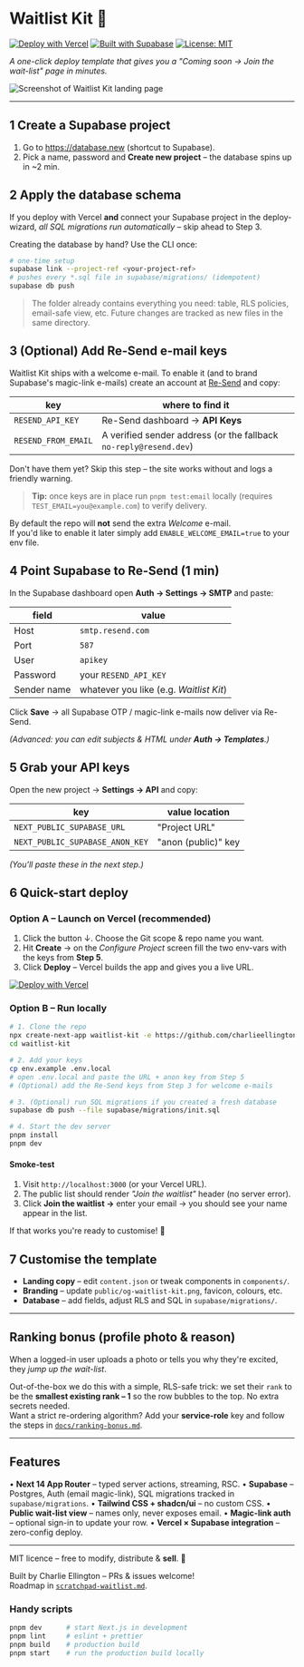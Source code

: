 # Waitlist Kit 🚀

[![Deploy with Vercel](https://img.shields.io/badge/Deploy_to-Vercel-%23000000?logo=vercel&logoColor=white)](#option-a-%E2%80%93-launch-on-vercel-recommended)
[![Built with Supabase](https://img.shields.io/badge/Powered%20by-Supabase-3ECF8E?logo=supabase&logoColor=white)](https://supabase.com)
[![License: MIT](https://img.shields.io/badge/License-MIT-yellow.svg)](./LICENSE)

*A one-click deploy template that gives you a "Coming soon → Join the wait-list" page in minutes.*

![Screenshot of Waitlist Kit landing page](./public/og-waitlist-kit.png)

---

## 1  Create a Supabase project

1. Go to <https://database.new> (shortcut to Supabase).  
2. Pick a name, password and **Create new project** – the database spins up in ~2 min.

## 2  Apply the database schema

If you deploy with Vercel **and** connect your Supabase project in the deploy-wizard, *all SQL migrations run automatically* – skip ahead to Step&nbsp;3.

Creating the database by hand? Use the CLI once:

```bash
# one-time setup
supabase link --project-ref <your-project-ref>
# pushes every *.sql file in supabase/migrations/ (idempotent)
supabase db push
```

> The folder already contains everything you need: table, RLS policies, email-safe view, etc. Future changes are tracked as new files in the same directory.

## 3  (Optional) Add Re-Send e-mail keys

Waitlist Kit ships with a welcome e-mail. To enable it (and to brand Supabase's magic-link e-mails) create an account at [Re-Send](https://resend.com) and copy:

| key | where to find it |
| --- | --- |
| `RESEND_API_KEY` | Re-Send dashboard → **API Keys** |
| `RESEND_FROM_EMAIL` | A verified sender address (or the fallback `no-reply@resend.dev`) |

Don't have them yet? Skip this step – the site works without and logs a friendly warning.

> **Tip:** once keys are in place run `pnpm test:email` locally (requires `TEST_EMAIL=you@example.com`) to verify delivery.

By default the repo will **not** send the extra *Welcome* e-mail.  
If you'd like to enable it later simply add `ENABLE_WELCOME_EMAIL=true` to your env file.

## 4  Point Supabase to Re-Send (1 min)

In the Supabase dashboard open **Auth → Settings → SMTP** and paste:

| field | value |
|-------|-------|
| Host  | `smtp.resend.com` |
| Port  | `587` |
| User  | `apikey` |
| Password | your `RESEND_API_KEY` |
| Sender name | whatever you like (e.g. *Waitlist Kit*) |

Click **Save** → all Supabase OTP / magic-link e-mails now deliver via Re-Send.

*(Advanced: you can edit subjects & HTML under **Auth → Templates**.)*

## 5  Grab your API keys

Open the new project → **Settings → API** and copy:

| key | value location |
| --- | --- |
| `NEXT_PUBLIC_SUPABASE_URL` | "Project URL" |
| `NEXT_PUBLIC_SUPABASE_ANON_KEY` | "anon (public)" key |

*(You'll paste these in the next step.)*

## 6  Quick-start deploy

### Option A – Launch on Vercel (recommended)

1. Click the button ↓. Choose the Git scope & repo name you want.  
2. Hit **Create** → on the *Configure Project* screen fill the two env-vars with the keys from **Step 5**.  
3. Click **Deploy** – Vercel builds the app and gives you a live URL.

[![Deploy with Vercel](https://vercel.com/button)](https://vercel.com/new/clone?repository-url=https%3A%2F%2Fgithub.com%2Fcharlieellington%2Fwaitlist-kit&env=NEXT_PUBLIC_SUPABASE_URL,NEXT_PUBLIC_SUPABASE_ANON_KEY&optionalEnv=RESEND_API_KEY,RESEND_FROM_EMAIL&envDescription=Add+your+Supabase+URL+and+anon+key+(Re-Send+keys+optional).&envLink=https%3A%2F%2Fsupabase.com%2Fdashboard%2Fproject%2F_%2Fsettings%2Fapi)

### Option B – Run locally

```bash
# 1. Clone the repo
npx create-next-app waitlist-kit -e https://github.com/charlieellington/waitlist-kit
cd waitlist-kit

# 2. Add your keys
cp env.example .env.local
# open .env.local and paste the URL + anon key from Step 5
# (Optional) add the Re-Send keys from Step 3 for welcome e-mails

# 3. (Optional) run SQL migrations if you created a fresh database
supabase db push --file supabase/migrations/init.sql

# 4. Start the dev server
pnpm install
pnpm dev
```

#### Smoke-test

1. Visit `http://localhost:3000` (or your Vercel URL).  
2. The public list should render *"Join the waitlist"* header (no server error).  
3. Click **Join the waitlist →** enter your email → you should see your name appear in the list.

If that works you're ready to customise! 🎉

## 7  Customise the template

* **Landing copy** – edit `content.json` or tweak components in `components/`.
* **Branding** – update `public/og-waitlist-kit.png`, favicon, colours, etc.
* **Database** – add fields, adjust RLS and SQL in `supabase/migrations/`.

---

## Ranking bonus (profile photo & reason)

When a logged-in user uploads a photo or tells you why they're excited, they *jump up the wait-list*.

Out-of-the-box we do this with a simple, RLS-safe trick: we set their `rank` to be the **smallest existing rank – 1** so the row bubbles to the top. No extra secrets needed.  
Want a strict re-ordering algorithm? Add your **service-role** key and follow the steps in [`docs/ranking-bonus.md`](./docs/ranking-bonus.md).

---

## Features

• **Next 14 App Router** – typed server actions, streaming, RSC.
• **Supabase** – Postgres, Auth (email magic-link), SQL migrations tracked in `supabase/migrations`.
• **Tailwind CSS + shadcn/ui** – no custom CSS.
• **Public wait-list view** – names only, never exposes email.
• **Magic-link auth** – optional sign-in to update your row.
• **Vercel × Supabase integration** – zero-config deploy.

---

MIT licence – free to modify, distribute & **sell**. 🎉

Built by Charlie Ellington – PRs & issues welcome!  
Roadmap in [`scratchpad-waitlist.md`](./energy-flow/pages/03-projects/Waitlist-app/scratchpad-waitlist.md).

### Handy scripts

```bash
pnpm dev      # start Next.js in development
pnpm lint     # eslint + prettier
pnpm build    # production build
pnpm start    # run the production build locally
```
